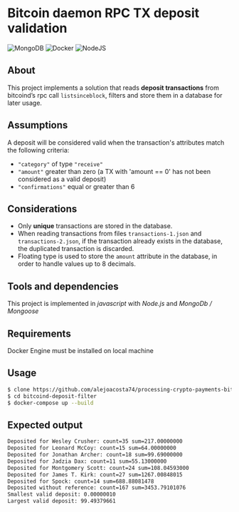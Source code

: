 # Bitcoin daemon RPC TX deposit validation

<img alt="MongoDB" src ="https://img.shields.io/badge/MongoDB-%234ea94b.svg?&style=for-the-badge&logo=mongodb&logoColor=white"/>

<img alt="Docker" src="https://img.shields.io/badge/docker%20-%230db7ed.svg?&style=for-the-badge&logo=docker&logoColor=white"/>

<img alt="NodeJS" src="https://img.shields.io/badge/node.js%20-%2343853D.svg?&style=for-the-badge&logo=node.js&logoColor=white"/>

## About

This project implements a solution that reads **deposit transactions** from bitcoind’s rpc call `listsinceblock`, filters and store them in a database for later usage.

## Assumptions

A deposit will be considered valid when the transaction's attributes match the following criteria:

- `"category"` of type `"receive"`
- `"amount"`  greater than zero (a TX with 'amount == 0' has not been considered as a valid deposit)
- `"confirmations"` equal or greater than 6

## Considerations

- Only **unique** transactions are stored in the database.
- When reading transactions from files `transactions-1.json` and `transactions-2.json`, if the transaction already exists in the database, the duplicated transaction is discarded. 
- Floating type is used to store the `amount` attribute in the database, in order to handle values up to 8 decimals.

## Tools and dependencies

This project is implemented in *javascript* with *Node.js* and *MongoDb / Mongoose*


## Requirements

Docker Engine must be installed on local machine

## Usage

```bash
$ clone https://github.com/alejoacosta74/processing-crypto-payments-bitcoind.git bitcoind-deposit-filter
$ cd bitcoind-deposit-filter
$ docker-compose up --build
```

## Expected output

```bash
Deposited for Wesley Crusher: count=35 sum=217.00000000
Deposited for Leonard McCoy: count=15 sum=64.00000000
Deposited for Jonathan Archer: count=18 sum=99.69000000
Deposited for Jadzia Dax: count=11 sum=55.13000000
Deposited for Montgomery Scott: count=24 sum=108.04593000
Deposited for James T. Kirk: count=27 sum=1267.00848015
Deposited for Spock: count=14 sum=688.88081478
Deposited without reference: count=167 sum=3453.79101076
Smallest valid deposit: 0.00000010
Largest valid deposit: 99.49379661
```